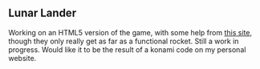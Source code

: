 ## Lunar Lander

Working on an HTML5 version of the game, with some help from [this site](http://students.cs.ucl.ac.uk/schoolslab/projects/HT5/index.html), though they only really get as far as a functional rocket. Still a work in progress. Would like it to be the result of a konami code on my personal website.